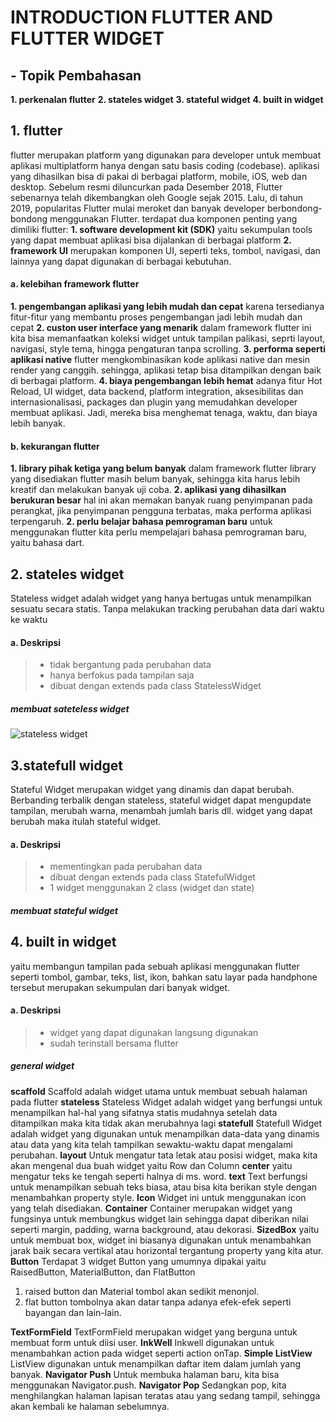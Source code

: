 # INTRODUCTION FLUTTER AND FLUTTER WIDGET

## - Topik Pembahasan
**1. perkenalan flutter**
**2. stateles widget**
**3. stateful widget**
**4. built in widget**


## 1. flutter
flutter merupakan platform yang digunakan para developer untuk membuat aplikasi multiplatform hanya dengan satu basis coding (codebase). aplikasi yang dihasilkan bisa di pakai di berbagai platform, mobile, iOS, web dan desktop. Sebelum resmi diluncurkan pada Desember 2018, Flutter sebenarnya telah dikembangkan oleh Google sejak 2015. Lalu, di tahun 2019, popularitas Flutter mulai meroket dan banyak developer berbondong-bondong menggunakan Flutter.
terdapat dua komponen penting yang dimiliki flutter:
**1. software development kit (SDK)**
yaitu sekumpulan tools yang dapat membuat aplikasi bisa dijalankan di berbagai platform
**2. framework UI**
merupakan komponen UI, seperti teks, tombol, navigasi, dan lainnya yang dapat digunakan di berbagai kebutuhan.

#### a. kelebihan framework flutter
**1. pengembangan aplikasi yang lebih mudah dan cepat**
karena tersedianya fitur-fitur yang membantu proses pengembangan jadi lebih mudah dan cepat
**2. custon user interface yang menarik**
dalam framework flutter ini kita bisa memanfaatkan koleksi widget untuk tampilan palikasi, seprti layout, navigasi, style tema, hingga pengaturan tanpa scrolling.
**3. performa seperti aplikasi native**
flutter mengkombinasikan kode aplikasi native dan mesin render yang canggih. sehingga, aplikasi tetap bisa ditampilkan dengan baik di berbagai platform. 
**4. biaya pengembangan lebih hemat**
  adanya fitur Hot Reload, UI widget, data backend, platform integration, aksesibilitas dan internasionalisasi, packages dan plugin yang memudahkan developer membuat aplikasi. Jadi, mereka bisa menghemat tenaga, waktu, dan biaya lebih banyak. 
  
#### b. kekurangan flutter
**1. library pihak ketiga yang belum banyak**
dalam framework flutter library yang disediakan flutter masih belum banyak, sehingga kita harus lebih kreatif dan melakukan banyak uji coba.
**2. aplikasi yang dihasilkan berukuran besar**
hal ini akan memakan banyak ruang penyimpanan pada perangkat, jika penyimpanan pengguna terbatas, maka performa aplikasi terpengaruh.
**2. perlu belajar bahasa pemrograman baru**
untuk menggunakan flutter kita perlu mempelajari bahasa pemrograman baru, yaitu bahasa dart.
  
## 2. stateles widget
Stateless widget adalah widget yang hanya bertugas untuk menampilkan sesuatu secara statis. Tanpa melakukan tracking perubahan data dari waktu ke waktu
#### a. Deskripsi
>- tidak bergantung pada perubahan data
>- hanya berfokus pada tampilan saja
>- dibuat dengan extends pada class StatelessWidget

##### membuat sateteless widget
![stateless widget](https://user-images.githubusercontent.com/90263441/224559402-78fcf40f-1c6f-4d59-b84f-0e6d3c3fbdb1.jpeg)


## 3.statefull widget
Stateful Widget merupakan widget yang dinamis dan dapat berubah. Berbanding terbalik dengan stateless, stateful widget dapat mengupdate tampilan, merubah warna, menambah jumlah baris dll. widget yang dapat berubah maka itulah stateful widget.
#### a. Deskripsi
>- mementingkan pada perubahan data
>- dibuat dengan extends pada class StatefulWidget
>- 1 widget menggunakan 2 class (widget dan state)

##### membuat stateful widget


## 4. built in widget
yaitu membangun tampilan pada sebuah aplikasi menggunakan flutter seperti tombol, gambar, teks, list, ikon, bahkan satu layar pada handphone tersebut merupakan sekumpulan dari banyak widget.
#### a. Deskripsi
>- widget yang dapat digunakan langsung digunakan
>- sudah terinstall bersama flutter

##### general widget

**scaffold**
Scaffold adalah widget utama untuk membuat sebuah halaman pada flutter
**stateless**
Stateless Widget adalah widget yang berfungsi untuk menampilkan hal-hal yang sifatnya statis mudahnya setelah data ditampilkan maka kita tidak akan merubahnya lagi
**statefull**
Statefull Widget adalah widget yang digunakan untuk menampilkan data-data yang dinamis atau data yang kita telah tampilkan sewaktu-waktu dapat mengalami perubahan.
**layout**
Untuk mengatur tata letak atau posisi widget, maka kita akan mengenal dua buah widget yaitu Row dan Column
**center**
yaitu mengatur teks ke tengah seperti halnya di ms. word.
**text**
Text berfungsi untuk menampilkan sebuah teks biasa, atau bisa kita berikan style dengan menambahkan property style.
**Icon**
Widget ini untuk menggunakan icon yang telah disediakan.
**Container**
Container merupakan widget yang fungsinya untuk membungkus widget lain sehingga dapat diberikan nilai seperti margin, padding, warna background, atau dekorasi.
**SizedBox**
yaitu untuk membuat box, widget ini biasanya digunakan untuk menambahkan jarak baik secara vertikal atau horizontal tergantung property yang kita atur.
**Button**
Terdapat 3 widget Button yang umumnya dipakai yaitu RaisedButton, MaterialButton, dan FlatButton
1. raised button dan Material tombol akan sedikit menonjol.
2. flat button tombolnya akan datar tanpa adanya efek-efek seperti bayangan dan lain-lain.

**TextFormField**
TextFormField merupakan widget yang berguna untuk membuat form untuk diisi user.
**InkWell**
Inkwell digunakan untuk menambahkan action pada widget seperti action onTap.
**Simple ListView**
ListView digunakan untuk menampilkan daftar item dalam jumlah yang banyak.
**Navigator Push**
Untuk membuka halaman baru, kita bisa menggunakan Navigator.push.
**Navigator Pop**
Sedangkan pop, kita menghilangkan halaman lapisan teratas atau yang sedang tampil, sehingga akan kembali ke halaman sebelumnya.

   [dill]: <https://github.com/joemccann/dillinger>
   [git-repo-url]: <https://github.com/joemccann/dillinger.git>
   [john gruber]: <http://daringfireball.net>
   [df1]: <http://daringfireball.net/projects/markdown/>
   [markdown-it]: <https://github.com/markdown-it/markdown-it>
   [Ace Editor]: <http://ace.ajax.org>
   [node.js]: <http://nodejs.org>
   [Twitter Bootstrap]: <http://twitter.github.com/bootstrap/>
   [jQuery]: <http://jquery.com>
   [@tjholowaychuk]: <http://twitter.com/tjholowaychuk>
   [express]: <http://expressjs.com>
   [AngularJS]: <http://angularjs.org>
   [Gulp]: <http://gulpjs.com>

   [PlDb]: <https://github.com/joemccann/dillinger/tree/master/plugins/dropbox/README.md>
   [PlGh]: <https://github.com/joemccann/dillinger/tree/master/plugins/github/README.md>
   [PlGd]: <https://github.com/joemccann/dillinger/tree/master/plugins/googledrive/README.md>
   [PlOd]: <https://github.com/joemccann/dillinger/tree/master/plugins/onedrive/README.md>
   [PlMe]: <https://github.com/joemccann/dillinger/tree/master/plugins/medium/README.md>
   [PlGa]: <https://github.com/RahulHP/dillinger/blob/master/plugins/googleanalytics/README.md>
